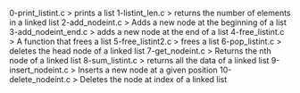 0-print_listint.c > prints a list
1-listint_len.c > returns the number of elements in a linked list
2-add_nodeint.c > Adds a new node at the beginning of a list
3-add_nodeint_end.c > adds a new node at the end of a list
4-free_listint.c > A function that frees a list
5-free_listint2.c > frees a list
6-pop_listint.c > deletes the head node of a linked list
7-get_nodeint.c > Returns the nth node of a linked list
8-sum_listint.c > returns all the data of a linked list
9-insert_nodeint.c > Inserts a new node at a given position
10-delete_nodeint.c > Deletes the node at index of a linked list

